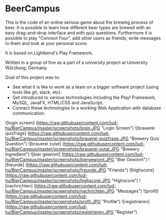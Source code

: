 

# BeerCampus

This is the code of an online serious game about the brewing process of beer. It is possible to learn how different beer types are brewed with an easy drag-and-drop interface and with quiz questions. Furthermore it is possible to play "Connect Four", add other users as friends, write messages to them and look at your personal score.

It is based on Lightbend's Play Framework.

Written in a group of five as a part of a university project at University Würzburg, Germany.

Goal of this project was to:
- See what it is like to work as a team on a bigger software project (using tools like git, slack, etc).
- Get introduced to various technologies including the Play! Framework, MySQL, JavaFX, HTML/CSS and JavaScript.
- Connect these technologies to a working Web Application with database communication.

![login screen] (https://raw.githubusercontent.com/lud-hu/BierCampus/master/screenshots/login.JPG "Login Screen")
![brauerei quizfrage] (https://raw.githubusercontent.com/lud-hu/BierCampus/master/screenshots/brauerei-quizfrage.JPG "Brewery Quiz Question")
![brauerei zutat] (https://raw.githubusercontent.com/lud-hu/BierCampus/master/screenshots/brauerei-zutat.JPG "Brewery Ingredient")
![bier gewinnt] (https://raw.githubusercontent.com/lud-hu/BierCampus/master/screenshots/biergewinnt.JPG "Bier Gewinnt")
![freunde] (https://raw.githubusercontent.com/lud-hu/BierCampus/master/screenshots/freunde.JPG "Friends")
![highscore] (https://raw.githubusercontent.com/lud-hu/BierCampus/master/screenshots/highscore.JPG "Highscore")
![nachrichten] (https://raw.githubusercontent.com/lud-hu/BierCampus/master/screenshots/nachrichten.JPG "Messages")
![profil] (https://raw.githubusercontent.com/lud-hu/BierCampus/master/screenshots/profil.JPG "Profile")
![registrieren] (https://raw.githubusercontent.com/lud-hu/BierCampus/master/screenshots/registrieren.JPG "Register")
